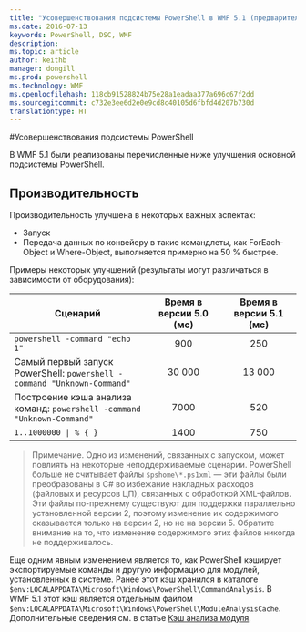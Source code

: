 ```yaml
---
title: "Усовершенствования подсистемы PowerShell в WMF 5.1 (предварительная версия)"
ms.date: 2016-07-13
keywords: PowerShell, DSC, WMF
description: 
ms.topic: article
author: keithb
manager: dongill
ms.prod: powershell
ms.technology: WMF
ms.openlocfilehash: 118cb91528824b75e28a1eadaa377a696c67f2dd
ms.sourcegitcommit: c732e3ee6d2e0e9cd8c40105d6fbfd4d207b730d
translationtype: HT
---
```

#<a name="powershell-engine-improvements"></a>Усовершенствования подсистемы PowerShell

В WMF 5.1 были реализованы перечисленные ниже улучшения основной подсистемы PowerShell.


## <a name="performance"></a>Производительность ##

Производительность улучшена в некоторых важных аспектах:

- Запуск
- Передача данных по конвейеру в такие командлеты, как ForEach-Object и Where-Object, выполняется примерно на 50 % быстрее. 

Примеры некоторых улучшений (результаты могут различаться в зависимости от оборудования): 

| Сценарий | Время в версии 5.0 (мс) | Время в версии 5.1 (мс) |
| -------- | :---------------: | :---------------: |
| `powershell -command "echo 1"` | 900 | 250 |
| Самый первый запуск PowerShell: `powershell -command "Unknown-Command"` | 30 000 | 13 000 |
| Построение кэша анализа команд: `powershell -command "Unknown-Command"` | 7000 | 520 |
| <code>1..1000000 &#124; % { }</code> | 1400 | 750 |
  
> Примечание. Одно из изменений, связанных с запуском, может повлиять на некоторые неподдерживаемые сценарии. 
> PowerShell больше не считывает файлы `$pshome\*.ps1xml` — эти файлы были преобразованы в C# во избежание накладных расходов (файловых и ресурсов ЦП), связанных с обработкой XML-файлов. 
Эти файлы по-прежнему существуют для поддержки параллельно установленной версии 2, поэтому изменение их содержимого сказывается только на версии 2, но не на версии 5. 
Обратите внимание на то, что изменение содержимого этих файлов никогда не поддерживалось.

Еще одним явным изменением является то, как PowerShell кэширует экспортируемые команды и другую информацию для модулей, установленных в системе. Ранее этот кэш хранился в каталоге `$env:LOCALAPPDATA\Microsoft\Windows\PowerShell\CommandAnalysis`. В WMF 5.1 этот кэш является отдельным файлом `$env:LOCALAPPDATA\Microsoft\Windows\PowerShell\ModuleAnalysisCache`.
Дополнительные сведения см. в статье [Кэш анализа модуля](scenarios-features.md#module-analysis-cache).
